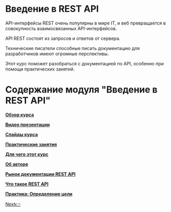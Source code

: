 
# Введение в REST API

API-интерфейсы REST очень популярны в мире IT, и веб превращается в совокупность взаимосвязанных API-интерфейсов.

API REST состоят из запросов и ответов от сервера.

Технические писатели способные писать документацию для разработчиков имеют огромные перспективы.

Этот курс поможет разобраться с документацией по API, особенно при помощи практических занятий.

# Содержание модуля "Введение в REST API"

[**Обзор курса**](course-overview.md)

[**Видео презентации**](video-presentations.md)

[**Слайды курса**](course-slides.md)

[**Практические занятия**](workshop-activities.md)

[**Для чего этот курс**](what-for-this-course.md)

[**Об авторе**](about-the-author.md)

[**Рынок документации REST API**](api-doc-market.md)

[**Что такое REST API**](what-is-rest-api.md)

[**Практика: Определение цели**](identify-goals.md)

 [Next👉](course-overview.md)

